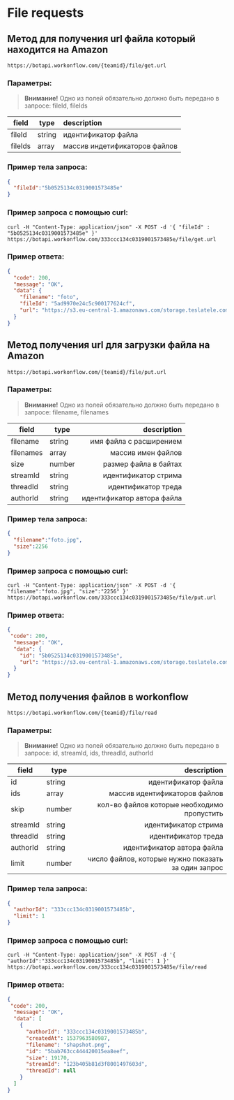 # File requests

## Метод для получения url файла который находится на Amazon

```https://botapi.workonflow.com/{teamid}/file/get.url```

### Параметры:
> **Внимание!** Одно из полей обязательно должно быть передано в запросе: fileId, fileIds

| field    | type   | description                            |
| ---------|--------| :------------------                    |
| fileId   | string | идентификатор файла|
| fileIds  | array  | массив индетификаторов файлов |


### Пример тела запроса:

```json
{
  "fileId":"5b0525134c0319001573485e"
}
```

### Пример запроса с помощью curl:

```curl -H "Content-Type: application/json" -X POST -d '{ "fileId" : "5b0525134c0319001573485e" }' https://botapi.workonflow.com/333ccc134c0319001573485e/file/get.url```

### Пример ответа:
```json
{
  "code": 200,
  "message": "OK",
  "data": {
    "filename": "foto",
    "fileId": "5ad9970e24c5c900177624cf",
    "url": "https://s3.eu-central-1.amazonaws.com/storage.teslatele.com/5af979addb6cec001515779b/image.png?X-Amz-Algorithm=AWSAC-SHA256&X-Amz-Credential=AKIAJ7FMTV4FQA%2F20180725%2Feu-central-1%2Fs3%2Faws4_request&X-Amz-Date=20180725T091&X-Amz-Expires=259200&X-Amz-Signature=5c6a9d6d1b418792fa64ce78545f88f2ca9695844fd8b6127d6c683697861528&X-Amz-SignedHeaders=host"
  }
}
```

## Метод получения url для загрузки файла на Amazon

```https://botapi.workonflow.com/{teamid}/file/put.url```

### Параметры:
> **Внимание!** Одно из полей обязательно должно быть передано в запросе: filename, filenames

| field         | type   | description            |
| ------------- |--------| ----------------------:|
| filename      | string | имя файла с расширением        |
| filenames     | array  | массив имен файлов |
| size          | number | размер файла в байтах     |
| streamId      | string | идентификатор стрима|
| threadId      | string | идентификатор треда |
| authorId      | string | идентификатор автора файла |

### Пример тела запроса:

```json
{
  "filename":"foto.jpg",
  "size":2256
}
```

### Пример запроса с помощью curl:

```curl -H "Content-Type: application/json" -X POST -d '{ "filename":"foto.jpg", "size":"2256" }' https://botapi.workonflow.com/333ccc134c0319001573485e/file/put.url```

### Пример ответа:
```json
{
 "code": 200,
  "message": "OK",
  "data": {
    "id": "5b0525134c0319001573485e",
    "url": "https://s3.eu-central-1.amazonaws.com/storage.teslatele.com/5af979addb6cec001515779b/image.png?X-Amz-Algorithm=AWSAC-SHA256&X-Amz-Credential=AKIAJ7FMTV4FQA%2F20180725%2Feu-central-1%2Fs3%2Faws4_request&X-Amz-Date=20180725T091&X-Amz-Expires=259200&X-Amz-Signature=5c6a9d6d1b418792fa64ce78545f88f2ca9695844fd8b6127d6c683697861528&X-Amz-SignedHeaders=host"
  }
}
```

## Метод получения файлов в workonflow

```https://botapi.workonflow.com/{teamid}/file/read```

### Параметры:
> **Внимание!** Одно из полей обязательно должно быть передано в запросе:  id, streamId, ids, threadId, authorId

| field         | type   | description            |
| ------------- |--------| ----------------------:|
| id      | string | идентификатор файла        |
| ids     | array  | массив идентификаторов файлов |
| skip          | number |  кол-во файлов которые необходимо пропустить  |
| streamId      | string | идентификатор стрима |
| threadId      | string | идентификатор треда |
| authorId      | string | идентификатор автора файла |
| limit         | number | число файлов, которые нужно показать за один запрос |

### Пример тела запроса:
```json
{
  "authorId": "333ccc134c0319001573485b",
  "limit": 1
}
```

### Пример запроса с помощью curl:
```curl -H "Content-Type: application/json" -X POST -d '{ "authorId":"333ccc134c0319001573485b", "limit": 1 }' https://botapi.workonflow.com/333ccc134c0319001573485e/file/read```

### Пример ответа:
```json
{
 "code": 200,
  "message": "OK",
  "data": [
    {
      "authorId": "333ccc134c0319001573485b",
      "createdAt": 1537963580987,
      "filename": "shapshot.png",
      "id": "5bab763cc444420015ea8eef",
      "size": 19170,
      "streamId": "123b405b81d3f8001497603d",
      "threadId": null
    }
  ]
}
```
